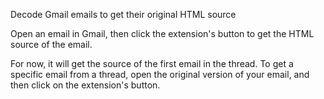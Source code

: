 Decode Gmail emails to get their original HTML source

Open an email in Gmail, then click the extension's button to get the HTML source of the email.

For now, it will get the source of the first email in the thread. To get a specific email from a thread, open the original version of your email, and then click on the extension's button.
